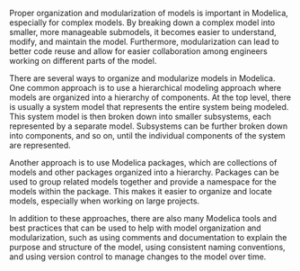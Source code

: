 
Proper organization and modularization of models is important in Modelica, especially for complex models. By breaking down a complex model into smaller, more manageable submodels, it becomes easier to understand, modify, and maintain the model. Furthermore, modularization can lead to better code reuse and allow for easier collaboration among engineers working on different parts of the model.

There are several ways to organize and modularize models in Modelica. One common approach is to use a hierarchical modeling approach where models are organized into a hierarchy of components. At the top level, there is usually a system model that represents the entire system being modeled. This system model is then broken down into smaller subsystems, each represented by a separate model. Subsystems can be further broken down into components, and so on, until the individual components of the system are represented.

Another approach is to use Modelica packages, which are collections of models and other packages organized into a hierarchy. Packages can be used to group related models together and provide a namespace for the models within the package. This makes it easier to organize and locate models, especially when working on large projects.

In addition to these approaches, there are also many Modelica tools and best practices that can be used to help with model organization and modularization, such as using comments and documentation to explain the purpose and structure of the model, using consistent naming conventions, and using version control to manage changes to the model over time.